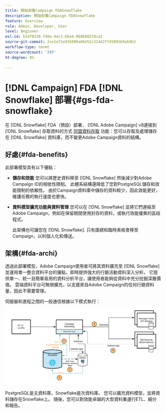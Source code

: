 ```yaml
---
title: 開始部署Campaign FDASnowflake
description: 開始部署Campaign FDASnowflake
feature: Overview
role: Admin, Developer, User
level: Beginner
exl-id: b3df0336-f40e-4ac1-b6a4-068b8827dca2
source-git-commit: 2ce1ef1e935080a66452c31442f745891b9ab9b3
workflow-type: tm+mt
source-wordcount: '297'
ht-degree: 0%

---
```


# [!DNL Campaign] FDA [!DNL Snowflake] 部署{#gs-fda-snowflake}

在 [!DNL Snowflake] FDA（預設）部署， [!DNL Adobe Campaign] v8連接到 [!DNL Snowflake] 存取資料的方式 [同盟資料存取](../connect/fda.md) 功能：您可以存取及處理儲存在 [!DNL Snowflake] 資料庫，而不變更Adobe Campaign資料的結構。

## 好處{#fda-benefits}

此部署模型具有以下優點：

* **儲存和效能**
您可以將歷史資料移至 [!DNL Snowflake] 然後減少對Adobe Campaign ID的相依性限制。 此體系結構還降低了您對PostgreSQL儲存和效能限制的依賴性。 由於Campaign資料庫中儲存的資料較少，因此效能更好，維護任務的執行速度也更快。

* **資料模型擴充功能與資料管理**
您可以在 [!DNL Snowflake] 並將它們連結至Adobe Campaign，例如在保留期間使用封存的資料，或執行效能優異的區段程式。

   此架構也可讓您在 [!DNL Snowflake]. 只有匯總和臨時表格會移至Campaign，以利個人化和傳送。


## 架構{#fda-archi}

透過此部署模型，Adobe Campaign使用者可將其資料擴充至 [!DNL Snowflake] 並運用單一整合資料平台的優點，即時提供強大的行銷活動資料深入分析。 它提供單一、統一且簡單易用的資料分析平台，讓使用者能夠從資料中充分挖掘深層價值。 雲端資料平台可無限擴充，以支援來自Adobe Campaign的任何行銷資料量，因此不需要管理。

伺服器和進程之間的一般通信根據以下模式執行：

![](assets/fda-architecture.png)

PostgreSQL是主資料庫，Snowflake是次資料庫。 您可以擴充資料模型，並將資料儲存在Snowflake上。 隨後，您可以對效能卓越的大型資料集運行ETL、細分和報告。
